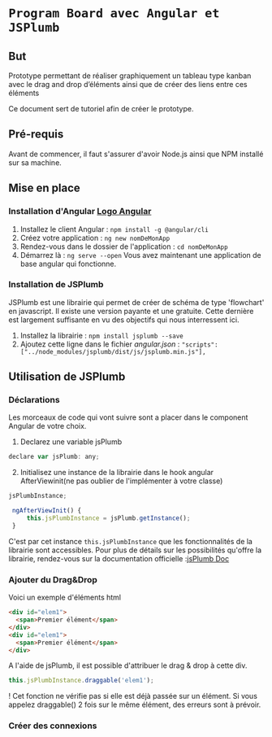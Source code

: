 # `Program Board avec Angular et JSPlumb`
## But
Prototype permettant de réaliser graphiquement un tableau type kanban avec le drag and drop d’éléments ainsi que de créer des liens entre ces éléments

Ce document sert de tutoriel afin de créer le prototype.
## Pré-requis
Avant de commencer, il faut s'assurer d'avoir Node.js ainsi que NPM installé sur sa machine.
## Mise en place

### Installation d'Angular [Logo Angular](https://github.com/sebibigbob8/programBoard/blob/master/src/assets/angular.png "Logo Andular")
  1. Installez le client Angular : `npm install -g @angular/cli`
  2. Créez votre application : `ng new nomDeMonApp`
  3. Rendez-vous dans le dossier de l'application : `cd nomDeMonApp`
  4. Démarrez là : `ng serve --open`
Vous avez maintenant une application de base angular qui fonctionne.

### Installation de JSPlumb
JSPlumb est une librairie qui permet de créer de schéma de type 'flowchart' en javascript. Il existe une version payante et une gratuite. Cette dernière est largement suffisante en vu des objectifs qui nous interressent ici.

  1. Installez la librairie : `npm install jsplumb --save`
  2. Ajoutez cette ligne dans le fichier _angular.json_ : 
  `"scripts": ["../node_modules/jsplumb/dist/js/jsplumb.min.js"],`
  
## Utilisation de JSPlumb
### Déclarations
Les morceaux de code qui vont suivre sont a placer dans le component Angular de votre choix.

1. Declarez une variable jsPlumb
```javascript
declare var jsPlumb: any;                                                              
```                                                                     

2. Initialisez une instance de la librairie dans le hook angular AfterViewinit(ne pas oublier de l'implémenter à votre classe)
```javascript
jsPlumbInstance;

 ngAfterViewInit() {
     this.jsPlumbInstance = jsPlumb.getInstance();
 }
 ```
C'est par cet instance `this.jsPlumbInstance` que les fonctionnalités de la librairie sont accessibles. Pour plus de détails sur les possibilités qu'offre la librairie, rendez-vous sur la documentation officielle :[jsPlumb Doc](https://community.jsplumbtoolkit.com/apidocs/classes/jsPlumbInstance.html)

### Ajouter du Drag&Drop

Voici un exemple d'éléments html
```html
<div id="elem1">
  <span>Premier élément</span>
</div>
<div id="elem1">
  <span>Premier élément</span>
</div>

```
A l'aide de jsPlumb, il est possible d'attribuer le drag & drop à cette div.
```javascript
this.jsPlumbInstance.draggable('elem1');
```
! Cet fonction ne vérifie pas si elle est déjà passée sur un élément. Si vous appelez draggable() 2 fois sur le même élément, des erreurs sont à prévoir.

### Créer des connexions
